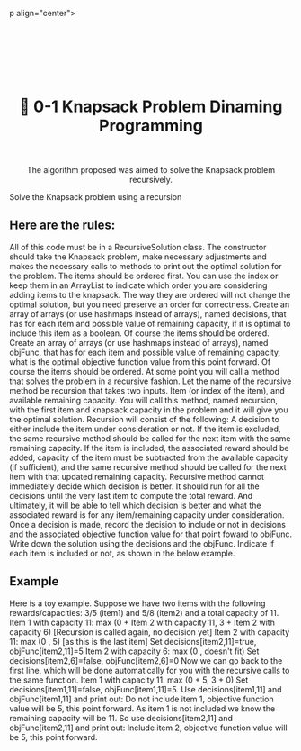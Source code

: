 p align="center">
  <h1 align="center"><br></br><br>🎒 0-1 Knapsack Problem Dinaming Programming<br></br></h1>

  <p align="center">
The algorithm proposed was aimed to solve the Knapsack problem recursively.
    <br>
  </p>
  
Solve the Knapsack problem using a recursion

## Here are the rules:
All of this code must be in a RecursiveSolution class. The constructor should take the Knapsack problem, make necessary adjustments and makes the necessary calls to methods to print out the optimal solution for the problem.
The items should be ordered first. You can use the index or keep them in an ArrayList to indicate which order you are considering adding items to the knapsack. The way they are ordered will not change the optimal solution, but you need preserve an order for correctness.
Create an array of arrays (or use hashmaps instead of arrays), named decisions, that has for each item and possible value of remaining capacity, if it is optimal to include this item as a boolean. Of course the items should be ordered.
Create an array of arrays (or use hashmaps instead of arrays), named objFunc, that has for each item and possible value of remaining capacity, what is the optimal objective function value from this point forward. Of course the items should be ordered.
At some point you will call a method that solves the problem in a recursive fashion. Let the name of the recursive method be recursion that takes two inputs. Item (or index of the item), and available remaining capacity.
You will call this method, named recursion, with the first item and knapsack capacity in the problem and it will give you the optimal solution.
Recursion will consist of the following:
A decision to either include the item under consideration or not.
If the item is excluded, the same recursive method should be called for the next item with the same remaining capacity.
If the item is included, the associated reward should be added, capacity of the item must be subtracted from the available capacity (if sufficient), and the same recursive method should be called for the next item with that updated remaining capacity.
Recursive method cannot immediately decide which decision is better. It should run for all the decisions until the very last item to compute the total reward. And ultimately, it will be able to tell which decision is better and what the associated reward is for any item/remaining capacity under consideration.
Once a decision is made, record the decision to include or not in decisions and the associated objective function value for that point foward to objFunc.
Write down the solution using the decisions and the objFunc. Indicate if each item is included or not, as shown in the below example.

## Example 
Here is a toy example. Suppose we have two items with the following rewards/capacities: 3/5 (item1) and 5/8 (item2) and a total capacity of 11.
Item 1 with capacity 11: max (0 + Item 2 with capacity 11, 3 + Item 2 with capacity 6) [Recursion is called again, no decision yet]
Item 2 with capacity 11: max (0 , 5) [as this is the last item] Set decisions[item2,11]=true, objFunc[item2,11]=5
Item 2 with capacity 6: max (0 , doesn't fit) Set decisions[item2,6]=false, objFunc[item2,6]=0
Now we can go back to the first line, which will be done automatically for you with the recursive calls to the same function.
Item 1 with capacity 11: max (0 + 5, 3 + 0) Set decisions[item1,11]=false, objFunc[item1,11]=5.
Use decisions[item1,11] and objFunc[item1,11] and print out: Do not include item 1, objective function value will be 5, this point forward.
As item 1 is not included we know the remaining capacity will be 11. So use decisions[item2,11] and objFunc[item2,11] and print out: Include item 2, objective function value will be 5, this point forward.
